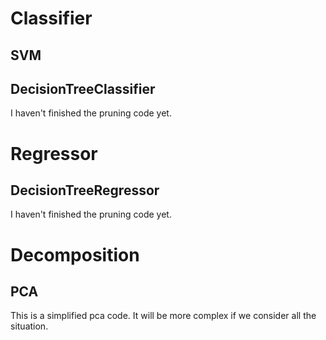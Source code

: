 # Classifier

## SVM

## DecisionTreeClassifier

I haven't finished the pruning code yet.

# Regressor

## DecisionTreeRegressor
I haven't finished the pruning code yet.

# Decomposition

## PCA
This is a simplified pca code. It will be more complex if we consider all the situation.